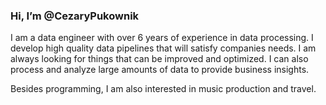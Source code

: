 ### Hi, I’m @CezaryPukownik

I am a data engineer with over 6 years of experience in data processing. I develop high quality data pipelines that will satisfy companies needs. I am always looking for things that can be improved and optimized. I can also process and analyze large amounts of data to provide business insights.

Besides programming, I am also interested in music production and travel.

<!---
CezaryPukownik/CezaryPukownik is a ✨ special ✨ repository because its `README.md` (this file) appears on your GitHub profile.
You can click the Preview link to take a look at your changes.
--->
